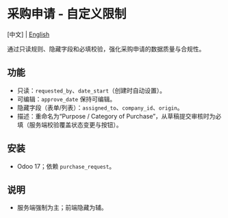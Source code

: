 # 采购申请 - 自定义限制

[中文] | [English](README.md)

通过只读规则、隐藏字段和必填校验，强化采购申请的数据质量与合规性。

## 功能
- 只读：`requested_by`、`date_start`（创建时自动设置）。
- 可编辑：`approve_date` 保持可编辑。
- 隐藏字段（表单/列表）：`assigned_to`、`company_id`、`origin`。
- 描述：重命名为“Purpose / Category of Purchase”，从草稿提交审核时为必填（服务端校验覆盖状态变更与按钮）。

## 安装
- Odoo 17；依赖 `purchase_request`。

## 说明
- 服务端强制为主；前端隐藏为辅。

